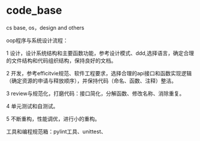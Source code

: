 # code_base
cs base, os，design  and others



oop程序与系统设计流程：

1  设计，设计系统结构和主要函数功能，参考设计模式、ddd,选择语言，确定合理的文件结构和代码组织结构，保持良好的文档。

2  开发，参考efficitvie规范、软件工程要求，选择合理的api接口和函数实现逻辑（确定资源的申请与释放顺序），并保持代码（命名、函数、注释）整洁。

3  review与规范化，打磨代码：接口简化，分解函数、修改名称、消除重复。

4  单元测试和自测试。

5  不断重构，性能调优，进行小的重构。



工具和编程规范箱：pylint工具、unittest、
